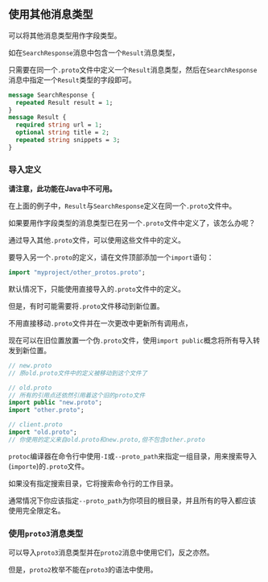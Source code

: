## 使用其他消息类型

可以将其他消息类型用作字段类型。

如在`SearchResponse`消息中包含一个`Result`消息类型，

只需要在同一个`.proto`文件中定义一个`Result`消息类型，然后在`SearchResponse`消息中指定一个`Result`类型的字段即可。

```protobuf
message SearchResponse {
  repeated Result result = 1;
}
message Result {
  required string url = 1;
  optional string title = 2;
  repeated string snippets = 3;
}
```

### 导入定义

**请注意，此功能在Java中不可用。**

在上面的例子中，`Result`与`SearchResponse`定义在同一个`.proto`文件中。

如果要用作字段类型的消息类型已在另一个`.proto`文件中定义了，该怎么办呢？

通过导入其他`.proto`文件，可以使用这些文件中的定义。

要导入另一个`.proto`的定义，请在文件顶部添加一个`import`语句：

```protobuf
import "myproject/other_protos.proto";
```

默认情况下，只能使用直接导入的`.proto`文件中的定义。

但是，有时可能需要将`.proto`文件移动到新位置。

不用直接移动`.proto`文件并在一次更改中更新所有调用点，

现在可以在旧位置放置一个伪`.proto`文件，使用`import public`概念将所有导入转发到新位置。

```protobuf
// new.proto
// 原old.proto文件中的定义被移动到这个文件了
```

```protobuf
// old.proto
// 所有的引用点还依然引用着这个旧的proto文件
import public "new.proto";
import "other.proto";
```

```protobuf
// client.proto
import "old.proto";
// 你使用的定义来自old.proto和new.proto,但不包含other.proto
```

`protoc`编译器在命令行中使用`-I`或`--proto_path`来指定一组目录，用来搜索导入(`importe`)的`.proto`文件。

如果没有指定搜索目录，它将搜索命令行的工作目录。

通常情况下你应该指定`--proto_path`为你项目的根目录，并且所有的导入都应该使用完全限定名。

### 使用`proto3`消息类型

可以导入`proto3`消息类型并在`proto2`消息中使用它们，反之亦然。

但是，`proto2`枚举不能在`proto3`的语法中使用。